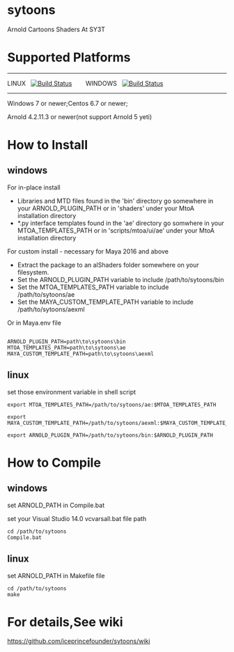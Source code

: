 # sytoons
Arnold Cartoons Shaders At SY3T

# Supported Platforms

----

LINUX    [![Build Status](https://travis-ci.org/appleseedhq/appleseed.svg?branch=master)](https://travis-ci.org/appleseedhq/appleseed)         WINDOWS    [![Build Status](https://travis-ci.org/appleseedhq/appleseed.svg?branch=master)](https://travis-ci.org/appleseedhq/appleseed) 

----

Windows 7 or newer;Centos 6.7 or newer;

Arnold 4.2.11.3 or newer(not support Arnold 5 yeti)



# How to Install

## windows

For in-place install
- Libraries and MTD files found in the 'bin' directory go somewhere in your ARNOLD_PLUGIN_PATH or in 'shaders' under your MtoA installation directory
- *.py interface templates found in the 'ae' directory go somwhere in your MTOA_TEMPLATES_PATH or in 'scripts/mtoa/ui/ae' under your MtoA installation directory

For custom install - necessary for Maya 2016 and above
- Extract the package to an alShaders folder somewhere on your filesystem.
- Set the ARNOLD_PLUGIN_PATH variable to include /path/to/sytoons/bin
- Set the MTOA_TEMPLATES_PATH variable to include /path/to/sytoons/ae
- Set the MAYA_CUSTOM_TEMPLATE_PATH variable to include /path/to/sytoons/aexml

Or in Maya.env file

```

ARNOLD_PLUGIN_PATH=path\to\sytoons\bin
MTOA_TEMPLATES_PATH=path\to\sytoons\ae
MAYA_CUSTOM_TEMPLATE_PATH=path\to\sytoons\aexml

```

## linux

set those environment variable in shell script

```
export MTOA_TEMPLATES_PATH=/path/to/sytoons/ae:$MTOA_TEMPLATES_PATH

export MAYA_CUSTOM_TEMPLATE_PATH=/path/to/sytoons/aexml:$MAYA_CUSTOM_TEMPLATE_PATH

export ARNOLD_PLUGIN_PATH=/path/to/sytoons/bin:$ARNOLD_PLUGIN_PATH
```


# How to Compile

## windows

set ARNOLD_PATH in Compile.bat

set your Visual Studio 14.0 vcvarsall.bat file path

```
cd /path/to/sytoons
Compile.bat
```

## linux

set ARNOLD_PATH in Makefile file

```
cd /path/to/sytoons
make 
```

# For details,See wiki

https://github.com/iceprincefounder/sytoons/wiki
